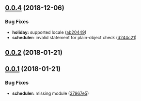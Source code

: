 <a name="0.0.4"></a>
## [0.0.4](https://github.com/rymizuki/hubot-scheduler/compare/v0.0.2...v0.0.4) (2018-12-06)


### Bug Fixes

* **holiday:** supported locale ([ab20449](https://github.com/rymizuki/hubot-scheduler/commit/ab20449))
* **scheduler:** invalid statement for plain-object check ([d244c21](https://github.com/rymizuki/hubot-scheduler/commit/d244c21))



<a name="0.0.2"></a>
## [0.0.2](https://github.com/rymizuki/hubot-scheduler/compare/v0.0.1...v0.0.2) (2018-01-21)



<a name="0.0.1"></a>
## [0.0.1](https://github.com/rymizuki/hubot-scheduler/compare/37967e5...v0.0.1) (2018-01-21)


### Bug Fixes

* **scheduler:** missing module ([37967e5](https://github.com/rymizuki/hubot-scheduler/commit/37967e5))



